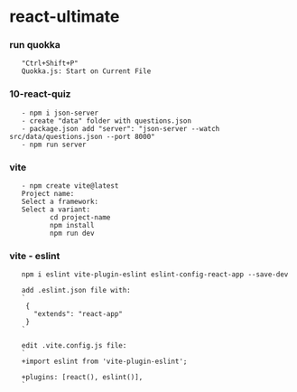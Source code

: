 # react-ultimate


### run quokka
       "Ctrl+Shift+P"
       Quokka.js: Start on Current File

### 10-react-quiz
       - npm i json-server
       - create "data" folder with questions.json
       - package.json add "server": "json-server --watch src/data/questions.json --port 8000"
       - npm run server

### vite
       - npm create vite@latest
       Project name:
       Select a framework:
       Select a variant:
              cd project-name
              npm install
              npm run dev

### vite - eslint
       npm i eslint vite-plugin-eslint eslint-config-react-app --save-dev

       add .eslint.json file with:
       `
        {
          "extends": "react-app"
        }
       `

       edit .vite.config.js file:
       `
       +import eslint from 'vite-plugin-eslint';
       
       +plugins: [react(), eslint()], 
       `
